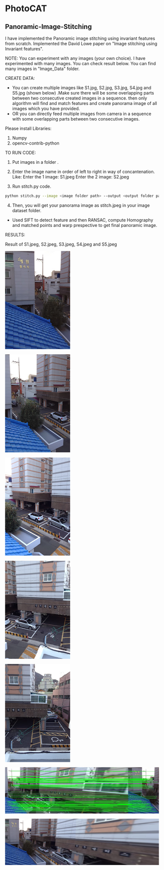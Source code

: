 # PhotoCAT
## Panoramic-Image-Stitching
I have implemented the Panoramic image stitching using invariant features from scratch. Implemented the David Lowe paper on "Image stitching using Invariant features".

NOTE: You can experiment with any images (your own choice). I have experimented with many images. You can check result below. You can find many images in "Image_Data" folder.

CREATE DATA:
- You can create multiple images like S1.jpg, S2.jpg, S3.jpg, S4.jpg and S5.jpg (shown below) .Make sure there will be some overlapping parts between two consecutive created images in a sequence. then only algorithm will find and match features and create panorama image of all images which you have provided. 
- OR you can directly feed multiple images from camera in a sequence with some overlapping parts between two consecutive images. 

Please install Libraries:
1. Numpy
2. opencv-contrib-python

TO RUN CODE:

1. Put images in a folder .

2. Enter the image name in order of left to right in way of concantenation. Like:
    Enter the 1 image: S1.jpeg
    Enter the 2 image: S2.jpeg
    
3. Run stitch.py code.
  ```sh
  python stitch.py --image <image folder path> --output <output folder path>
  ```
4. Then, you will get your panorama image as stitch.jpeg in your image dataset folder. 

- Used SIFT to detect feature and then RANSAC, compute Homography and matched points and warp prespective to get final panoramic image.

RESULTS:

Result of S1.jpeg, S2.jpeg, S3.jpeg, S4.jpeg and S5.jpeg

![alt text](https://github.com/rajatrai16921/PhotoCAT/blob/main/dataset/S1.jpeg)

![alt text](https://github.com/rajatrai16921/PhotoCAT/blob/main/dataset/S2.jpeg)

![alt text](https://github.com/rajatrai16921/PhotoCAT/blob/main/dataset/S3.jpeg)

![alt text](https://github.com/rajatrai16921/PhotoCAT/blob/main/dataset/S4.jpeg)

![alt text](https://github.com/rajatrai16921/PhotoCAT/blob/main/dataset/S5.jpeg)

![alt text](https://github.com/rajatrai16921/PhotoCAT/blob/main/dataset/matched_points.jpeg)

![alt text](https://github.com/rajatrai16921/PhotoCAT/blob/main/dataset/stitch.jpeg)
